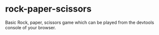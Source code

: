 # rock-paper-scissors

Basic Rock, paper, scissors game which can be played from the devtools console of your browser.
